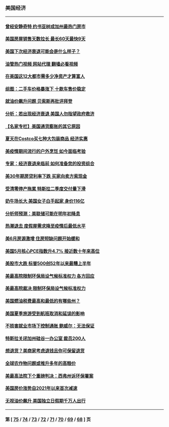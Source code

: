 ### 美国经济
---
#### [曾经安静奇特 约书亚树成加州最热门房市](../../pages/ncid1078158/n13773703.md?07051245) 
#### [美国房屋销售天数拉长 最长60天最快9天](../../pages/ncid1078158/n13773138.md?07051245) 
#### [美国下次经济衰退可能会是什么样子？](../../pages/ncid1078158/n13772976.md?07051245) 
#### [油管热门视频 网站代理 翻墙必看视频](http://209.222.30.114:81/youtube.html?07051245)
#### [在美国这12大都市需多少净资产才算富人](../../pages/ncid1078158/n13772857.md?07051245) 
#### [组图：二手车价格暴涨下 十款车售价稳定](../../pages/ncid1078158/n13768072.md?07051245) 
#### [就油价飙升问题 贝索斯再批评拜登](../../pages/ncid1078158/n13772758.md?07051245) 
#### [分析：若出现经济衰退 美国人勿指望政府救济](../../pages/ncid1078158/n13772717.md?07051245) 
#### [【名家专栏】美国通货膨胀的其它原因](../../pages/ncid1078158/n13772617.md?07051245) 
#### [夏天在Costco买七种大包装商品 经济实惠](../../pages/ncid1078158/n13762553.md?07051245) 
#### [美疫情期间流行的户外烹饪 如今面临考验](../../pages/ncid1078158/n13772365.md?07051245) 
#### [专家：经济衰退来临前 如何准备您的投资组合](../../pages/ncid1078158/n13772364.md?07051245) 
#### [美30年期房贷利率下跌 买家向卖方索现金](../../pages/ncid1078158/n13772295.md?07051245) 
#### [受清零停产拖累 特斯拉二季度交付量下滑](../../pages/ncid1078158/n13772234.md?07051245) 
#### [奶牛场长大 美国女子白手起家 身价116亿](../../pages/ncid1078158/n13770994.md?07051245) 
#### [分析师预测：美联储可能在明年初降息](../../pages/ncid1078158/n13772057.md?07051245) 
#### [热潮退去 度假屋需求降至疫情后最低水平](../../pages/ncid1078158/n13771913.md?07051245) 
#### [美6月房源激增 住房短缺问题开始缓和](../../pages/ncid1078158/n13771588.md?07051245) 
#### [美国5月核心PCE指数升4.7% 接近数十年来高位](../../pages/ncid1078158/n13770992.md?07051245) 
#### [美股市大跌 标普500创52年以来最糟上半年](../../pages/ncid1078158/n13770988.md?07051245) 
#### [美最高院限制环保局设气候标准权力 各方回应](../../pages/ncid1078158/n13770901.md?07051245) 
#### [美最高院裁决 限制环保局设气候标准权力](../../pages/ncid1078158/n13770868.md?07051245) 
#### [美国燃油税费最高和最低的有哪些州？](../../pages/ncid1078158/n13770341.md?07051245) 
#### [美国夏季旅游受到航班取消和延误的影响](../../pages/ncid1078158/n13770276.md?07051245) 
#### [不损害就业市场下控制通胀 鲍威尔：无法保证](../../pages/ncid1078158/n13770190.md?07051245) 
#### [特斯拉关闭加州硅谷一办公室 裁员200人](../../pages/ncid1078158/n13770149.md?07051245) 
#### [想退货？美商家考虑退钱且你可保留退货](../../pages/ncid1078158/n13769661.md?07051245) 
#### [全球农作物问题或推升多年的高粮价](../../pages/ncid1078158/n13769592.md?07051245) 
#### [美最高法院下个重磅判决：西弗州诉环保署案](../../pages/ncid1078158/n13769362.md?07051245) 
#### [美国房价涨势自2021年以来首次减速](../../pages/ncid1078158/n13769511.md?07051245) 
#### [无视油价飙升 美国独立日假期千万人出行](../../pages/ncid1078158/n13769490.md?07051245) 

---
#### 第 [ [75](./75.md?07051245) / [74](./74.md?07051245) / [73](./73.md?07051245) / [72](./72.md?07051245) / [71](./71.md?07051245) / [70](./70.md?07051245) / [69](./69.md?07051245) / [68](./68.md?07051245) ] 页

